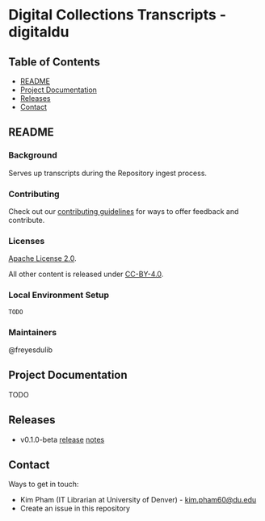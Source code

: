 # Digital Collections Transcripts - digitaldu

## Table of Contents

* [README](#readme)
* [Project Documentation](#project-documentation)
* [Releases](#releases)
* [Contact](#contact)

## README

### Background

Serves up transcripts during the Repository ingest process.

### Contributing

Check out our [contributing guidelines](/CONTRIBUTING.md) for ways to offer feedback and contribute.

### Licenses

[Apache License 2.0](https://www.apache.org/licenses/LICENSE-2.0).

All other content is released under [CC-BY-4.0](https://creativecommons.org/licenses/by/4.0/).

### Local Environment Setup

```
TODO
```

### Maintainers

@freyesdulib

## Project Documentation

TODO

## Releases
* v0.1.0-beta [release]() [notes]()


## Contact

Ways to get in touch:

* Kim Pham (IT Librarian at University of Denver) - kim.pham60@du.edu
* Create an issue in this repository